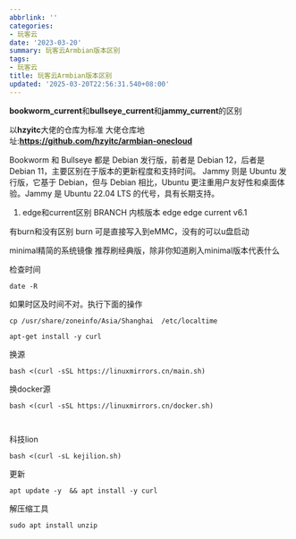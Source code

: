 ```yaml
---
abbrlink: ''
categories:
- 玩客云
date: '2023-03-20'
summary: 玩客云Armbian版本区别
tags:
- 玩客云
title: 玩客云Armbian版本区别
updated: '2025-03-20T22:56:31.540+08:00'
---
```

**bookworm_current**和**bullseye_current**和**jammy_current**的区别

以**hzyitc**大佬的仓库为标准
大佬仓库地址:**https://github.com/hzyitc/armbian-onecloud**

Bookworm 和 Bullseye 都是 Debian 发行版，前者是 Debian 12，后者是 Debian 11，主要区别在于版本的更新程度和支持时间。
Jammy 则是 Ubuntu 发行版，它基于 Debian，但与 Debian 相比，Ubuntu 更注重用户友好性和桌面体验。Jammy 是 Ubuntu 22.04 LTS 的代号，具有长期支持。

1. edge和current区别
   BRANCH	     内核版本
   edge	     edge
   current	      v6.1

有burn和没有区别
burn 可是直接写入到eMMC，没有的可以u盘启动

minimal精简的系统镜像
推荐刷经典版，除非你知道刷入minimal版本代表什么

检查时间

```
date -R
```

如果时区及时间不对。执行下面的操作

```
cp /usr/share/zoneinfo/Asia/Shanghai  /etc/localtime
```

```
apt-get install -y curl
```

换源

```
bash <(curl -sSL https://linuxmirrors.cn/main.sh)
```

换docker源

```
bash <(curl -sSL https://linuxmirrors.cn/docker.sh)
```

```


```

科技lion

```
bash <(curl -sL kejilion.sh)
```

更新

```
apt update -y  && apt install -y curl
```

解压缩工具

```
sudo apt install unzip
```
